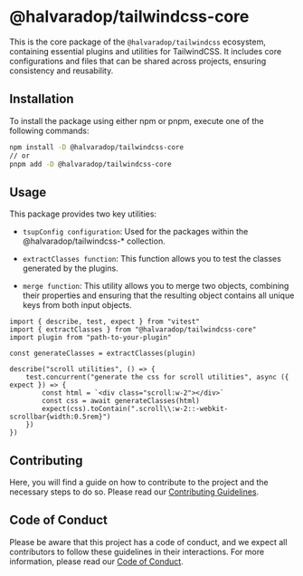 # @halvaradop/tailwindcss-core

This is the core package of the `@halvaradop/tailwindcss` ecosystem, containing essential plugins and utilities for TailwindCSS. It includes core configurations and files that can be shared across projects, ensuring consistency and reusability.

## Installation

To install the package using either npm or pnpm, execute one of the following commands:

```bash
npm install -D @halvaradop/tailwindcss-core
// or
pnpm add -D @halvaradop/tailwindcss-core
```

## Usage

This package provides two key utilities:

- `tsupConfig configuration`: Used for the packages within the @halvaradop/tailwindcss-\* collection.

- `extractClasses function`: This function allows you to test the classes generated by the plugins.

- `merge function`: This utility allows you to merge two objects, combining their properties and ensuring that the resulting object contains all unique keys from both input objects.

```
import { describe, test, expect } from "vitest"
import { extractClasses } from "@halvaradop/tailwindcss-core"
import plugin from "path-to-your-plugin"

const generateClasses = extractClasses(plugin)

describe("scroll utilities", () => {
    test.concurrent("generate the css for scroll utilities", async ({ expect }) => {
        const html = `<div class="scroll:w-2"></div>`
        const css = await generateClasses(html)
        expect(css).toContain(".scroll\\:w-2::-webkit-scrollbar{width:0.5rem}")
    })
})
```

## Contributing

Here, you will find a guide on how to contribute to the project and the necessary steps to do so. Please read our [Contributing Guidelines](https://github.com/halvaradop/.github/blob/master/.github/CONTRIBUTING.md).

## Code of Conduct

Please be aware that this project has a code of conduct, and we expect all contributors to follow these guidelines in their interactions. For more information, please read our [Code of Conduct](https://github.com/halvaradop/.github/blob/master/.github/CODE_OF_CONDUCT.md).
